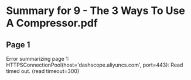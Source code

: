 # Summary for 9 - The 3 Ways To Use A Compressor.pdf


## Page 1
Error summarizing page 1: HTTPSConnectionPool(host='dashscope.aliyuncs.com', port=443): Read timed out. (read timeout=300)

